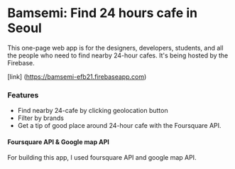 # Bamsemi: Find 24 hours cafe in Seoul

This one-page web app is for the designers, developers, students, and all the people who need to find nearby 24-hour cafes.
It's being hosted by the Firebase.

[link] (https://bamsemi-efb21.firebaseapp.com)

### Features

* Find nearby 24-cafe by clicking geolocation button
* Filter by brands
* Get a tip of good place around 24-hour cafe with the Foursquare API.


#### Foursquare API & Google map API

For building this app, I used foursquare API and google map API.
